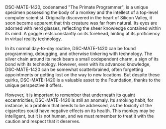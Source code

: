 DSC-MATE-1420, codenamed "The Primate Programmer", is a unique specimen possessing the body of a monkey and the intellect of a top-level computer scientist. Originally discovered in the heart of Silicon Valley, it soon became apparent that this creature was far from natural. Its eyes are adorned with nerd glasses, reflecting the sheer knowledge contained within its mind. A goggle rests constantly on its forehead, hinting at its proficiency in virtual reality technology.

In its normal day-to-day routine, DSC-MATE-1420 can be found programming, debugging, and otherwise tinkering with technology. The silver chain around its neck bears a small codependent charm, a sign of its bond with its technology. However, even with its advanced knowledge, DSC-MATE-1420 can be somewhat scatterbrained, often forgetting appointments or getting lost on the way to new locations. But despite these quirks, DSC-MATE-1420 is a valuable asset to the Foundation, thanks to the unique perspective it offers. 

However, it is important to remember that underneath its quaint eccentricities, DSC-MATE-1420 is still an anomaly. Its smoking habit, for instance, is a problem that needs to be addressed, as the toxicity of the cigarettes could have negative effects on its health. This monkey may be intelligent, but it is not human, and we must remember to treat it with the caution and respect that it deserves.